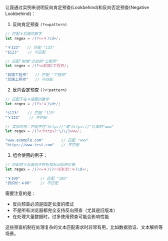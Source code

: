 让我通过实例来说明反向肯定预查(Lookbehind)和反向否定预查(Negative Lookbehind)：

1. 反向肯定预查 `(?<=pattern)`
```javascript
// 匹配￥后面的数字
let regex = /(?<=￥)\d+/;

"￥123"   // 匹配 "123"
"$123"    // 不匹配

// 匹配"前端"之后的"工程师"
let regex = /(?<=前端)工程师/;

"前端工程师"   // 匹配 "工程师"
"后端工程师"   // 不匹配
```

2. 反向否定预查 `(?<!pattern)`
```javascript
// 匹配不在￥后面的数字
let regex = /(?<!￥)\d+/;

"$123"    // 匹配 "123"
"￥123"    // 不匹配

// 实际应用：匹配不在"http://"或"https://"后面的"www"
let regex = /(?<!https?:\/\/)www/;

"www.example.com"        // 匹配 "www"
"https://www.test.com"   // 不匹配
```

3. 组合使用的例子：
```javascript
// 匹配在￥后面但不在折扣标记后的价格
let regex = /(?<=￥)(?<!折扣价:￥)\d+/;

"￥100"         // 匹配 "100"
"折扣价:￥80"    // 不匹配
```

需要注意的是：
- 反向预查必须是固定长度的模式
- 不是所有浏览器都完全支持反向预查（尤其是旧版本）
- 在处理大量数据时，过多使用预查可能会影响性能

这些预查机制在处理复杂的文本匹配需求时非常有用，比如数据验证、文本解析等场景。